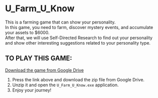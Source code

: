 # U_Farm_U_Know

This is a farming game that can show your personality.  
In this game, you need to farm, discover mystery events, and accumulate your assets to $6000.  
After that, we will use Self-Directed Research to find out your personality and show other interesting suggestions related to your personality type.


## TO PLAY THIS GAME:

[Download the game from Google Drive](https://drive.google.com/drive/folders/15-57oU7CFtr9uGSUhw8FgDVpmbd7QcTQ?usp=sharing)  
1. Press the link above and download the zip file from Google Drive.  
2. Unzip it and open the `U_Farm_U_Know.exe` application.  
3. Enjoy your journey!
